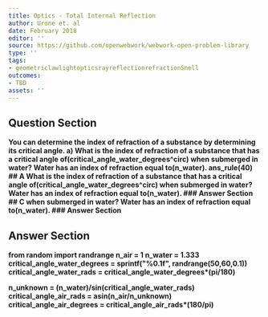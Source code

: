 ```yaml
---
title: Optics - Total Internal Reflection
author: Urone et. al
date: February 2018
editor: ''
source: https://github.com/openwebwork/webwork-open-problem-library
type: ''
tags:
- geometriclawlightopticsrayreflectionrefractionSnell
outcomes:
- TBD
assets: ''
---
```


## Question Section 

<b>
You can determine the index of refraction of a substance by determining its critical angle.
a) What is the index of refraction of a substance that has a critical angle of(critical_angle_water_degrees^circ) when submerged in water? Water has an index of refraction equal to(n_water).
ans_rule(40)
## A
What is the index of refraction of a substance that has a critical angle of(critical_angle_water_degrees^circ) when submerged in water? Water has an index of refraction equal to(n_water).
### Answer Section
## C
when submerged in water? Water has an index of refraction equal to(n_water).
### Answer Section


## Answer Section

from random import randrange
n_air = 1
n_water = 1.333
critical_angle_water_degrees = sprintf("%0.1f", randrange(50,60,0.1))
critical_angle_water_rads = critical_angle_water_degrees*(pi/180)

n_unknown = (n_water)/sin(critical_angle_water_rads)
critical_angle_air_rads = asin(n_air/n_unknown)
critical_angle_air_degrees = critical_angle_air_rads*(180/pi)